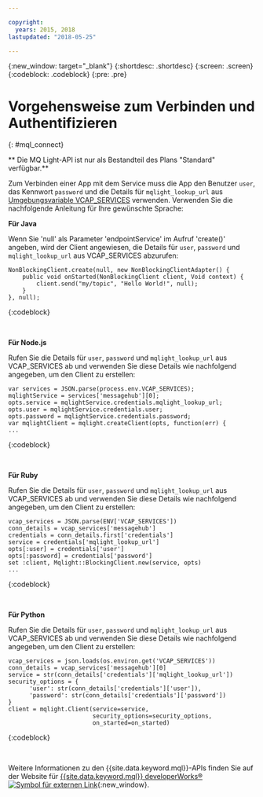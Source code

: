 ```yaml
---

copyright:
  years: 2015, 2018
lastupdated: "2018-05-25"

---
```


{:new_window: target="_blank"}
{:shortdesc: .shortdesc}
{:screen: .screen}
{:codeblock: .codeblock}
{:pre: .pre}

# Vorgehensweise zum Verbinden und Authentifizieren
{: #mql_connect}

** Die MQ Light-API ist nur als Bestandteil des Plans "Standard" verfügbar.**
<br/>

Zum Verbinden einer App mit dem Service muss die App den Benutzer <code>user</code>,
das Kennwort <code>password</code> und die Details für <code>mqlight_lookup_url</code> aus
[Umgebungsvariable VCAP_SERVICES](/docs/services/EventStreams/eventstreams127.html) verwenden. Verwenden Sie die nachfolgende Anleitung für Ihre gewünschte Sprache:

**Für Java**

Wenn Sie 'null' als Parameter 'endpointService' im Aufruf 'create()' angeben, wird der Client angewiesen,
die Details für <code>user</code>, <code>password</code> und
<code>mqlight_lookup_url</code> aus VCAP_SERVICES abzurufen:

<pre>
<code>NonBlockingClient.create(null, new NonBlockingClientAdapter<Void>() {
    public void onStarted(NonBlockingClient client, Void context) {
        client.send("my/topic", "Hello World!", null);
    }
}, null);</code>
</pre>
{:codeblock}

<br>

**Für Node.js**

Rufen Sie die Details für <code>user</code>, <code>password</code> und
<code>mqlight_lookup_url</code> aus VCAP_SERVICES ab und verwenden Sie diese Details
wie nachfolgend angegeben, um den Client zu erstellen:

<pre>
<code>var services = JSON.parse(process.env.VCAP_SERVICES);
mqlightService = services['messagehub'][0];
opts.service = mqlightService.credentials.mqlight_lookup_url;
opts.user = mqlightService.credentials.user;
opts.password = mqlightService.credentials.password;
var mqlightClient = mqlight.createClient(opts, function(err) {
...</code>
</pre>
{:codeblock}

<br>

**Für Ruby**

Rufen Sie die Details für <code>user</code>, <code>password</code> und
<code>mqlight_lookup_url</code> aus VCAP_SERVICES ab und verwenden Sie diese Details
wie nachfolgend angegeben, um den Client zu erstellen:
<pre>
<code>vcap_services = JSON.parse(ENV['VCAP_SERVICES'])
conn_details = vcap_services['messagehub']
credentials = conn_details.first['credentials']
service = credentials['mqlight_lookup_url']
opts[:user] = credentials['user']
opts[:password] = credentials['password']
set :client, Mqlight::BlockingClient.new(service, opts)
...</code>
</pre>
{:codeblock}

<br>

**Für Python**

Rufen Sie die Details für <code>user</code>, <code>password</code> und
<code>mqlight_lookup_url</code> aus VCAP_SERVICES ab und verwenden Sie diese Details
wie nachfolgend angegeben, um den Client zu erstellen:
<pre>
<code>vcap_services = json.loads(os.environ.get('VCAP_SERVICES'))
conn_details = vcap_services['messagehub'][0]
service = str(conn_details['credentials']['mqlight_lookup_url'])
security_options = {
      'user': str(conn_details['credentials']['user']),
      'password': str(conn_details['credentials']['password'])
}
client = mqlight.Client(service=service, 
                        security_options=security_options,
                        on_started=on_started)</code>
</pre>
{:codeblock}

<br>

Weitere Informationen zu den {{site.data.keyword.mql}}-APIs finden Sie
auf der Website für [{{site.data.keyword.mql}} developerWorks&reg; ![Symbol für externen Link](../../icons/launch-glyph.svg "Symbol für externen Link")](https://developer.ibm.com/messaging/mq-light/){:new_window}.
